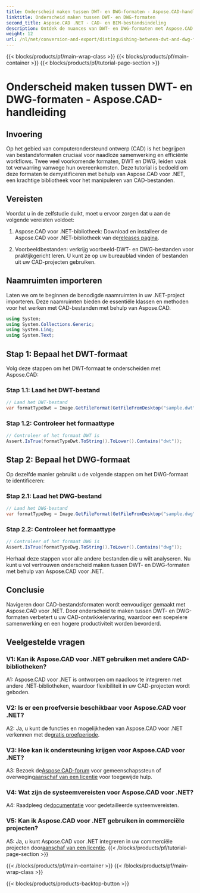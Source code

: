 ```yaml
---
title: Onderscheid maken tussen DWT- en DWG-formaten - Aspose.CAD-handleiding
linktitle: Onderscheid maken tussen DWT- en DWG-formaten
second_title: Aspose.CAD .NET - CAD- en BIM-bestandsindeling
description: Ontdek de nuances van DWT- en DWG-formaten met Aspose.CAD voor .NET. Maak moeiteloos onderscheid tussen deze CAD-bestandstypen.
weight: 12
url: /nl/net/conversion-and-export/distinguishing-between-dwt-and-dwg-formats/
---
```


{{< blocks/products/pf/main-wrap-class >}}
{{< blocks/products/pf/main-container >}}
{{< blocks/products/pf/tutorial-page-section >}}

# Onderscheid maken tussen DWT- en DWG-formaten - Aspose.CAD-handleiding

## Invoering

Op het gebied van computerondersteund ontwerp (CAD) is het begrijpen van bestandsformaten cruciaal voor naadloze samenwerking en efficiënte workflows. Twee veel voorkomende formaten, DWT en DWG, leiden vaak tot verwarring vanwege hun overeenkomsten. Deze tutorial is bedoeld om deze formaten te demystificeren met behulp van Aspose.CAD voor .NET, een krachtige bibliotheek voor het manipuleren van CAD-bestanden.

## Vereisten

Voordat u in de zelfstudie duikt, moet u ervoor zorgen dat u aan de volgende vereisten voldoet:

1.  Aspose.CAD voor .NET-bibliotheek: Download en installeer de Aspose.CAD voor .NET-bibliotheek van de[releases pagina](https://releases.aspose.com/cad/net/).

2. Voorbeeldbestanden: verkrijg voorbeeld-DWT- en DWG-bestanden voor praktijkgericht leren. U kunt ze op uw bureaublad vinden of bestanden uit uw CAD-projecten gebruiken.

## Naamruimten importeren

Laten we om te beginnen de benodigde naamruimten in uw .NET-project importeren. Deze naamruimten bieden de essentiële klassen en methoden voor het werken met CAD-bestanden met behulp van Aspose.CAD.

```csharp
using System;
using System.Collections.Generic;
using System.Linq;
using System.Text;
```

## Stap 1: Bepaal het DWT-formaat

Volg deze stappen om het DWT-formaat te onderscheiden met Aspose.CAD:

### Stap 1.1: Laad het DWT-bestand

```csharp
// Laad het DWT-bestand
var formatTypeDwt = Image.GetFileFormat(GetFileFromDesktop("sample.dwt"));
```

### Stap 1.2: Controleer het formaattype

```csharp
// Controleer of het formaat DWT is
Assert.IsTrue(formatTypeDwt.ToString().ToLower().Contains("dwt"));
```

## Stap 2: Bepaal het DWG-formaat

Op dezelfde manier gebruikt u de volgende stappen om het DWG-formaat te identificeren:

### Stap 2.1: Laad het DWG-bestand

```csharp
// Laad het DWG-bestand
var formatTypeDwg = Image.GetFileFormat(GetFileFromDesktop("sample.dwg"));
```

### Stap 2.2: Controleer het formaattype

```csharp
// Controleer of het formaat DWG is
Assert.IsTrue(formatTypeDwg.ToString().ToLower().Contains("dwg"));
```

Herhaal deze stappen voor alle andere bestanden die u wilt analyseren. Nu kunt u vol vertrouwen onderscheid maken tussen DWT- en DWG-formaten met behulp van Aspose.CAD voor .NET.

## Conclusie

Navigeren door CAD-bestandsformaten wordt eenvoudiger gemaakt met Aspose.CAD voor .NET. Door onderscheid te maken tussen DWT- en DWG-formaten verbetert u uw CAD-ontwikkelervaring, waardoor een soepelere samenwerking en een hogere productiviteit worden bevorderd.

## Veelgestelde vragen

### V1: Kan ik Aspose.CAD voor .NET gebruiken met andere CAD-bibliotheken?

A1: Aspose.CAD voor .NET is ontworpen om naadloos te integreren met andere .NET-bibliotheken, waardoor flexibiliteit in uw CAD-projecten wordt geboden.

### V2: Is er een proefversie beschikbaar voor Aspose.CAD voor .NET?

 A2: Ja, u kunt de functies en mogelijkheden van Aspose.CAD voor .NET verkennen met de[gratis proefperiode](https://releases.aspose.com/).

### V3: Hoe kan ik ondersteuning krijgen voor Aspose.CAD voor .NET?

 A3: Bezoek de[Aspose.CAD-forum](https://forum.aspose.com/c/cad/19) voor gemeenschapssteun of overweging[aanschaf van een licentie](https://purchase.aspose.com/buy) voor toegewijde hulp.

### V4: Wat zijn de systeemvereisten voor Aspose.CAD voor .NET?

 A4: Raadpleeg de[documentatie](https://reference.aspose.com/cad/net/) voor gedetailleerde systeemvereisten.

### V5: Kan ik Aspose.CAD voor .NET gebruiken in commerciële projecten?

 A5: Ja, u kunt Aspose.CAD voor .NET integreren in uw commerciële projecten door[aanschaf van een licentie](https://purchase.aspose.com/buy).
{{< /blocks/products/pf/tutorial-page-section >}}

{{< /blocks/products/pf/main-container >}}
{{< /blocks/products/pf/main-wrap-class >}}

{{< blocks/products/products-backtop-button >}}
